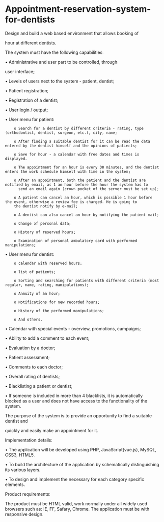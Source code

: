 # Appointment-reservation-system-for-dentists
 

Design and build a web based environment that allows booking of 

hour at different dentists. 



The system must have the following capabilities: 


• Administrative and user part to be controlled, through 

user interface; 

• Levels of users next to the system - patient, dentist; 

• Patient registration; 

• Registration of a dentist; 

• User login / output; 

• User menu for patient: 

        o Search for a dentist by different criteria - rating, type (orthodontist, dentist, surgeon, etc.), city, name; 

        o After finding a suitable dentist for it can be read the data entered by the dentist himself and the opinions of patients; 

        o Save for hour - a calendar with free dates and times is displayed. 

        o The appointment for an hour is every 30 minutes, and the dentist enters the work schedule himself with time in the system; 

        o After an appointment, both the patient and the dentist are notified by email, as 1 an hour before the hour the system has to
          send an email again (crown pocket of the server must be set up); 

        o A patient can cancel an hour, which is possible 1 hour before the event, otherwise a review fee is charged. He is going to 
        the dentist notify by e-mail; 
        
        o A dentist can also cancel an hour by notifying the patient mail; 

        o Change of personal data; 

        o History of reserved hours; 

        o Examination of personal ambulatory card with performed manipulations; 

• User menu for dentist: 

        o calendar with reserved hours; 

        o list of patients; 

        o Sorting and searching for patients with different criteria (most regular, name, rating, manipulations); 

        o Annuity of an hour; 

        o Notifications for new recorded hours; 

        o History of the performed manipulations; 

        o And others. 

 

• Calendar with special events - overview, promotions, campaigns; 

• Ability to add a comment to each event; 

• Evaluation by a doctor; 

• Patient assessment; 

• Comments to each doctor; 

• Overall rating of dentists; 

• Blacklisting a patient or dentist; 

• If someone is included in more than 4 blacklists, it is automatically blocked 
  as a user and does not have access to the functionality of the system. 

 

The purpose of the system is to provide an opportunity to find a suitable dentist and 

quickly and easily make an appointment for it. 

 

Implementation details: 

 
• The application will be developed using PHP, JavaScript(vue.js), MySQL, CSS3, HTML5. 

• To build the architecture of the application by schematically distinguishing its various layers. 

• To design and implement the necessary for each category specific elements. 

 

Product requirements:


The product must be HTML valid, work normally under all widely used browsers such as: IE, FF, Safary, Chrome. 
The application must be with responsive design. 
